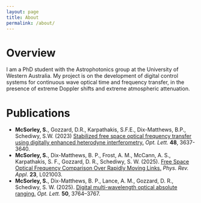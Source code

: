 ```yaml
---
layout: page
title: About
permalink: /about/
---
```

# Overview

I am a PhD student with the Astrophotonics group at the University of Western Australia. My project is on the development of digital control systems for continuous wave optical time and frequency transfer, in the presence of extreme Doppler shifts and extreme atmospheric attenuation.  
# Publications
- **McSorley, S.**, Gozzard, D.R., Karpathakis, S.F.E., Dix-Matthews, B.P., Schediwy, S.W. (2023) [Stabilized free space optical frequency transfer using digitally enhanced heterodyne interferometry.](https://opg.optica.org/ol/fulltext.cfm?uri=ol-48-14-3637&id=532417) _Opt. Lett._ **48**, 3637-3640.
- **McSorley, S.**, Dix-Matthews, B. P., Frost, A. M., McCann, A. S., Karpathakis, S. F., Gozzard, D. R., Schediwy, S. W. (2025). [Free Space Optical Frequency Comparison Over Rapidly Moving Links.](https://doi.org/10.1103/PhysRevApplied.23.L021003) _Phys. Rev. Appl_. **23**, L021003.
-  **McSorley, S.**, Dix-Matthews, B. P., Lance, A. M., Gozzard, D. R., Schediwy, S. W. (2025). [Digital multi-wavelength optical absolute ranging.](https://doi.org/10.1364/OL.562103) *Opt. Lett.* **50**, 3764–3767.
